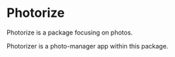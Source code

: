 Photorize
=========

Photorize is a package focusing on photos.

Photorizer is a photo-manager app within this package.
